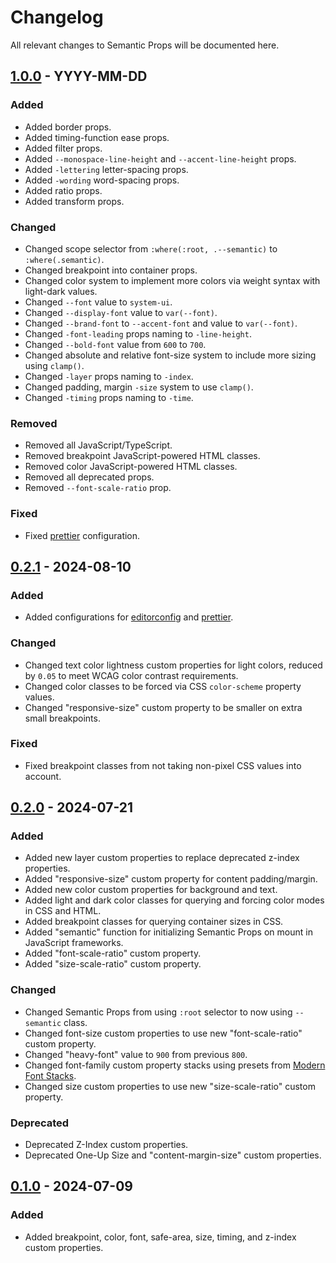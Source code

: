 # Changelog

All relevant changes to Semantic Props will be documented here.

## [1.0.0] - YYYY-MM-DD

### Added

- Added border props.
- Added timing-function ease props.
- Added filter props.
- Added `--monospace-line-height` and `--accent-line-height` props.
- Added `-lettering` letter-spacing props.
- Added `-wording` word-spacing props.
- Added ratio props.
- Added transform props.

### Changed

- Changed scope selector from `:where(:root, .--semantic)` to `:where(.semantic)`.
- Changed breakpoint into container props.
- Changed color system to implement more colors via weight syntax with light-dark values.
- Changed `--font` value to `system-ui`.
- Changed `--display-font` value to `var(--font)`.
- Changed `--brand-font` to `--accent-font` and value to `var(--font)`.
- Changed `-font-leading` props naming to `-line-height`.
- Changed `--bold-font` value from `600` to `700`.
- Changed absolute and relative font-size system to include more sizing using `clamp()`.
- Changed `-layer` props naming to `-index`.
- Changed padding, margin `-size` system to use `clamp()`.
- Changed `-timing` props naming to `-time`.

### Removed

- Removed all JavaScript/TypeScript.
- Removed breakpoint JavaScript-powered HTML classes.
- Removed color JavaScript-powered HTML classes.
- Removed all deprecated props.
- Removed `--font-scale-ratio` prop.

### Fixed

- Fixed [prettier](https://prettier.io/) configuration.

## [0.2.1] - 2024-08-10

### Added

- Added configurations for [editorconfig](https://editorconfig.org/) and [prettier](https://prettier.io/).

### Changed

- Changed text color lightness custom properties for light colors, reduced by `0.05` to meet WCAG color contrast requirements.
- Changed color classes to be forced via CSS `color-scheme` property values.
- Changed "responsive-size" custom property to be smaller on extra small breakpoints.

### Fixed

- Fixed breakpoint classes from not taking non-pixel CSS values into account.

## [0.2.0] - 2024-07-21

### Added

- Added new layer custom properties to replace deprecated z-index properties.
- Added "responsive-size" custom property for content padding/margin.
- Added new color custom properties for background and text.
- Added light and dark color classes for querying and forcing color modes in CSS and HTML.
- Added breakpoint classes for querying container sizes in CSS.
- Added "semantic" function for initializing Semantic Props on mount in JavaScript frameworks.
- Added "font-scale-ratio" custom property.
- Added "size-scale-ratio" custom property.

### Changed

- Changed Semantic Props from using `:root` selector to now using `--semantic` class.
- Changed font-size custom properties to use new "font-scale-ratio" custom property.
- Changed "heavy-font" value to `900` from previous `800`.
- Changed font-family custom property stacks using presets from [Modern Font Stacks](https://github.com/system-fonts/modern-font-stacks).
- Changed size custom properties to use new "size-scale-ratio" custom property.

### Deprecated

- Deprecated Z-Index custom properties.
- Deprecated One-Up Size and "content-margin-size" custom properties.

## [0.1.0] - 2024-07-09

### Added

- Added breakpoint, color, font, safe-area, size, timing, and z-index custom properties.

[0.1.0]: https://github.com/JoshuaSand0val/semantic-props/releases/tag/v0.1.0
[0.2.0]: https://github.com/JoshuaSand0val/semantic-props/releases/tag/v0.2.0
[0.2.1]: https://github.com/JoshuaSand0val/semantic-props/releases/tag/v0.2.1
[1.0.0]: https://github.com/JoshuaSand0val/semantic-props/releases/tag/v1.0.0